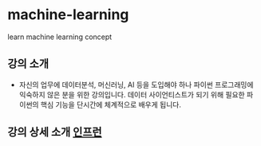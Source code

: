 # machine-learning
learn machine learning concept
## 강의 소개
- 자신의 업무에 데이터분석, 머신러닝, AI 등을 도입해야 하나 파이썬 프로그래밍에 익숙하지 않은 분을 위한 강의입니다. 데이터 사이언티스트가 되기 위해 필요한 파이썬의 핵심 기능을 단시간에 체계적으로 배우게 됩니다.

## 강의 상세 소개 [인프런](https://www.inflearn.com/course/핵심-파이썬?inst=12f95538)

